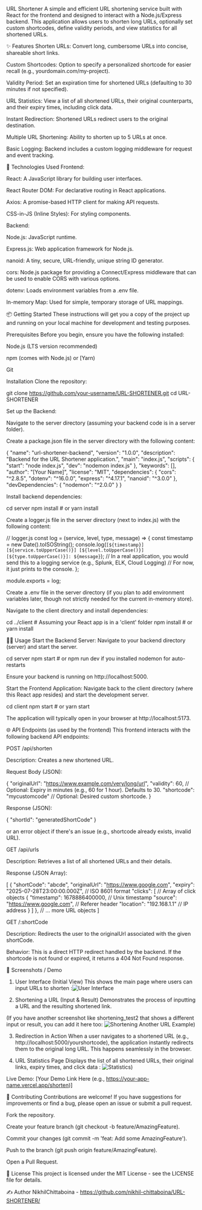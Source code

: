 URL Shortener
A simple and efficient URL shortening service built with React for the frontend and designed to interact with a Node.js/Express backend. This application allows users to shorten long URLs, optionally set custom shortcodes, define validity periods, and view statistics for all shortened URLs.

✨ Features
Shorten URLs: Convert long, cumbersome URLs into concise, shareable short links.

Custom Shortcodes: Option to specify a personalized shortcode for easier recall (e.g., yourdomain.com/my-project).

Validity Period: Set an expiration time for shortened URLs (defaulting to 30 minutes if not specified).

URL Statistics: View a list of all shortened URLs, their original counterparts, and their expiry times, including click data.

Instant Redirection: Shortened URLs redirect users to the original destination.

Multiple URL Shortening: Ability to shorten up to 5 URLs at once.

Basic Logging: Backend includes a custom logging middleware for request and event tracking.

🚀 Technologies Used
Frontend:

React: A JavaScript library for building user interfaces.

React Router DOM: For declarative routing in React applications.

Axios: A promise-based HTTP client for making API requests.

CSS-in-JS (Inline Styles): For styling components.

Backend:

Node.js: JavaScript runtime.

Express.js: Web application framework for Node.js.

nanoid: A tiny, secure, URL-friendly, unique string ID generator.

cors: Node.js package for providing a Connect/Express middleware that can be used to enable CORS with various options.

dotenv: Loads environment variables from a .env file.

In-memory Map: Used for simple, temporary storage of URL mappings.

📦 Getting Started
These instructions will get you a copy of the project up and running on your local machine for development and testing purposes.

Prerequisites
Before you begin, ensure you have the following installed:

Node.js (LTS version recommended)

npm (comes with Node.js) or [Yarn)

Git

Installation
Clone the repository:

git clone https://github.com/your-username/URL-SHORTENER.git
cd URL-SHORTENER


Set up the Backend:

Navigate to the server directory (assuming your backend code is in a server folder).

Create a package.json file in the server directory with the following content:

{
  "name": "url-shortener-backend",
  "version": "1.0.0",
  "description": "Backend for the URL Shortener application.",
  "main": "index.js",
  "scripts": {
    "start": "node index.js",
    "dev": "nodemon index.js"
  },
  "keywords": [],
  "author": "[Your Name]",
  "license": "MIT",
  "dependencies": {
    "cors": "^2.8.5",
    "dotenv": "^16.0.0",
    "express": "^4.17.1",
    "nanoid": "^3.0.0"
  },
  "devDependencies": {
    "nodemon": "^2.0.0"
  }
}


Install backend dependencies:

cd server
npm install # or yarn install


Create a logger.js file in the server directory (next to index.js) with the following content:

// logger.js
const log = (service, level, type, message) => {
    const timestamp = new Date().toISOString();
    console.log(`[${timestamp}] [${service.toUpperCase()}] [${level.toUpperCase()}] [${type.toUpperCase()}]: ${message}`);
    // In a real application, you would send this to a logging service (e.g., Splunk, ELK, Cloud Logging)
    // For now, it just prints to the console.
};

module.exports = log;


Create a .env file in the server directory (if you plan to add environment variables later, though not strictly needed for the current in-memory store).

Navigate to the client directory and install dependencies:

cd ../client # Assuming your React app is in a 'client' folder
npm install # or yarn install


🏃‍♀️ Usage
Start the Backend Server:
Navigate to your backend directory (server) and start the server.

cd server
npm start # or npm run dev if you installed nodemon for auto-restarts


Ensure your backend is running on http://localhost:5000.

Start the Frontend Application:
Navigate back to the client directory (where this React app resides) and start the development server.

cd client
npm start # or yarn start


The application will typically open in your browser at http://localhost:5173.

🌐 API Endpoints (as used by the frontend)
This frontend interacts with the following backend API endpoints:

POST /api/shorten

Description: Creates a new shortened URL.

Request Body (JSON):

{
    "originalUrl": "https://www.example.com/very/long/url",
    "validity": 60,       // Optional: Expiry in minutes (e.g., 60 for 1 hour). Defaults to 30.
    "shortcode": "mycustomcode" // Optional: Desired custom shortcode.
}


Response (JSON):

{
    "shortId": "generatedShortCode"
}


or an error object if there's an issue (e.g., shortcode already exists, invalid URL).

GET /api/urls

Description: Retrieves a list of all shortened URLs and their details.

Response (JSON Array):

[
    {
        "shortCode": "abcde",
        "originalUrl": "https://www.google.com",
        "expiry": "2025-07-28T23:00:00.000Z", // ISO 8601 format
        "clicks": [ // Array of click objects
            {
                "timestamp": 1678886400000, // Unix timestamp
                "source": "https://www.google.com", // Referer header
                "location": "192.168.1.1" // IP address
            }
        ]
    },
    // ... more URL objects
]


GET /:shortCode

Description: Redirects the user to the originalUrl associated with the given shortCode.

Behavior: This is a direct HTTP redirect handled by the backend. If the shortcode is not found or expired, it returns a 404 Not Found response.

📸 Screenshots / Demo


1. User Interface (Initial View)
This shows the main page where users can input URLs to shorten :![ User Interface](./Output/user_interface.png)

2. Shortening a URL (Input & Result)
Demonstrates the process of inputting a URL and the resulting shortened link.

(If you have another screenshot like shortening_test2 that shows a different input or result, you can add it here too: ![Shortening Another URL Example](./Output/shortening_test2.png))

3. Redirection in Action 
When a user navigates to a shortened URL (e.g., http://localhost:5000/yourshortcode), the application instantly redirects them to the original long URL. This happens seamlessly in the browser.

4. URL Statistics Page
Displays the list of all shortened URLs, their original links, expiry times, and click data :  ![Statistics](./Output/statistics.png))

Live Demo: [Your Demo Link Here (e.g., https://your-app-name.vercel.app/shorten)]

🤝 Contributing
Contributions are welcome! If you have suggestions for improvements or find a bug, please open an issue or submit a pull request.

Fork the repository.

Create your feature branch (git checkout -b feature/AmazingFeature).

Commit your changes (git commit -m 'feat: Add some AmazingFeature').

Push to the branch (git push origin feature/AmazingFeature).

Open a Pull Request.

📄 License
This project is licensed under the MIT License - see the LICENSE file for details.

✍️ Author
NikhilChittaboina - https://github.com/nikhil-chittaboina/URL-SHORTENER/
